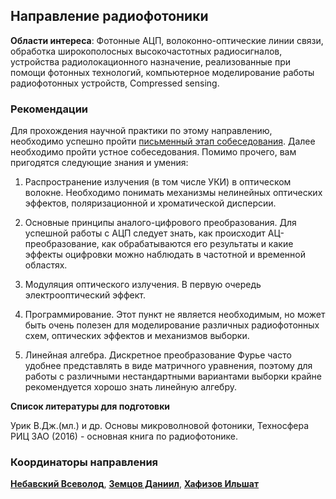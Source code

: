 ## Направление радиофотоники 
 __Области интереса__: Фотонные АЦП, волоконно-оптические линии связи, обработка широкополосных высокочастотных радиосигналов, устройства радиолокационного назначение, реализованные при помощи фотонных технологий, компьютерное моделирование работы радиофотонных устройств, Compressed sensing.
### Рекомендации 
Для прохождения научной практики по этому направлению, необходимо успешно пройти [письменный этап собеседования](https://github.com/nozaLER/OptLabMEPHI). Далее необходимо пройти устное собеседования.
Помимо прочего, вам пригодятся следующие знания и умения:

1. Распространение излучения (в том числе УКИ) в оптическом волокне. Необходимо понимать механизмы нелинейных оптических эффектов, поляризационной и хроматической дисперсии.

2. Основные принципы аналого-цифрового преобразования. Для успешной работы с АЦП следует знать, как происходит АЦ-преобразование, как обрабатываются его результаты и какие эффекты оцифровки можно наблюдать в частотной и временной областях.
 
3. Модуляция оптического излучения. В первую очередь электрооптический эффект.

4. Программирование. Этот пункт не является необходимым, но может быть очень полезен для моделирование различных радиофотонных схем, оптических эффектов и механизмов выборки.

5. Линейная алгебра. Дискретное преобразование Фурье часто удобнее представлять в виде матричного уравнения, поэтому для работы с различными нестандартными вариантами выборки крайне рекомендуется хорошо знать линейную алгебру.

__Список литературы для подготовки__

Урик В.Дж.(мл.) и др. Основы микроволновой фотоники, Техносфера РИЦ ЗАО (2016) - основная книга по радиофотонике.

### Координаторы направления
__[Небавский Всеволод](https://vk.com/boecs)__, __[Земцов Даниил](https://vk.com/locdan)__, __[Хафизов Ильшат](https://vk.com/eidolsh)__
